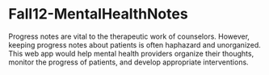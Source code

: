 Fall12-MentalHealthNotes
========================

Progress notes are vital to the therapeutic work of counselors. However, keeping progress notes about patients is often haphazard and unorganized. This web app would help mental health providers organize their thoughts, monitor the progress of patients, and develop appropriate interventions.